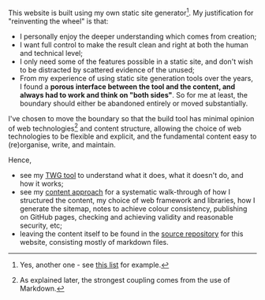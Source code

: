 This website is built using my own static site generator[^1].  My justification for "reinventing the wheel" is that:

- I personally enjoy the deeper understanding which comes from creation;
- I want full control to make the result clean and right at both the human and technical level;
- I only need some of the features possible in a static site, and don't wish to be distracted by scattered evidence of the unused;
- From my experience of using static site generation tools over the years, I found a **porous interface between the tool and the content, and always had to work and think on "both sides"**. So for me at least, the boundary should either be abandoned entirely or moved substantially.

I've chosen to move the boundary so that the build tool has minimal opinion of web technologies[^2] and content structure, allowing the choice of web technologies to be flexible and explicit, and the fundamental content easy to (re)organise, write, and maintain.

Hence,

- see my [TWG tool](twg.html) to understand what it does, what it doesn't do, and how it works;
- see my [content approach](approach.html) for a systematic walk-through of how I structured the content, my choice of web framework and libraries, how I generate the sitemap, notes to achieve colour consistency, publishing on GitHub pages, checking and achieving validity and reasonable security, etc;
- leaving the content itself to be found in the [source repository](https://github.com/tcorbettclark/tcorbettclark.github.io/tree/master/content) for this website, consisting mostly of markdown files.

[^1]: Yes, another one - see [this list](https://jamstack.org/generators/) for example.
[^2]: As explained later, the strongest coupling comes from the use of Markdown.
